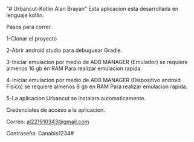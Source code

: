 "# Urbancut-Kotlin Alan Brayan" 
Esta aplicacion esta desarrollada en lenguaje kotlin.

Pasos para correr.

1-Clonar el proyecto


2-Abrir android studio para debuguear Gradle.


3-Iniciar emulacion por medio de ADB MANAGER (Emulador) se requiere almenos 16 gb en RAM Para realizar emulacion rapida.


4-Iniciar emulacion por medio de ADB MANAGER (Dispositivo android Fisico) se requiere almenos 8 gb en RAM Para realizar emulacion rapida.


5-La aplicacion Urbancut se instalara automaticamente.


Credenciales de acceso a la aplicacion.

Correo:
al221910343@gmail.com

Contraseña:
Canabis1234#








